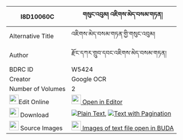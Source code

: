 |I8D10060C|གསུང་འབུམ། འཇིགས་མེད་བསམ་གཏན། 
| --- | --- 
|Alternative Title |འཇིགས་མེད་བསམ་གཏན་གྱི་གསུང་འབུམ།
|Author| རྫོང་དཀར་གྲུབ་དབང་འཇིགས་མེད་བསམ་གཏན།
|BDRC ID | W5424
|Creator | Google OCR
|Number of Volumes| 2
|<img width="25" src="https://img.icons8.com/color/25/000000/edit-property.png">Edit Online| [<img width="25" src="https://avatars.githubusercontent.com/u/45091458?s=200&v=4"> Open in Editor](http://editor.openpecha.org/I8D10060C)
|<img width="25" src="https://img.icons8.com/fluent/48/000000/download-2.png"/>  Download | [![](https://img.icons8.com/color/20/000000/txt.png)Plain Text](https://github.com/Openpecha/I8D10060C/releases/download/v1/sungbum_jikme_samten_plain_I8D10060C.zip), [![](https://img.icons8.com/color/20/000000/txt.png)Text with Pagination](https://github.com/Openpecha/I8D10060C/releases/download/v1/sungbum_jikme_samten_pages_I8D10060C.zip)
|<img width="25" src="https://img.icons8.com/plasticine/100/000000/pictures-folder.png"/>  Source Images | [<img width="25" src="https://library.bdrc.io/icons/BUDA-small.svg"> Images of text file open in BUDA](https://library.bdrc.io/show/bdr:W5424)